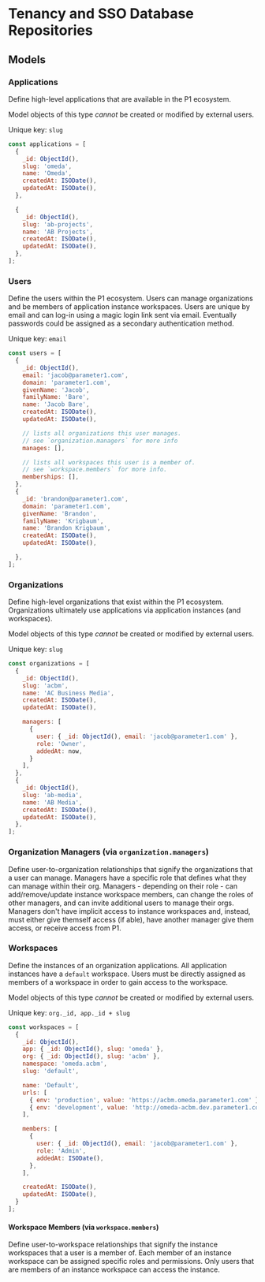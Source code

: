 # Tenancy and SSO Database Repositories

## Models

### Applications
Define high-level applications that are available in the P1 ecosystem.

Model objects of this type _cannot_ be created or modified by external users.

Unique key: `slug`

```js
const applications = [
  {
    _id: ObjectId(),
    slug: 'omeda',
    name: 'Omeda',
    createdAt: ISODate(),
    updatedAt: ISODate(),
  },

  {
    _id: ObjectId(),
    slug: 'ab-projects',
    name: 'AB Projects',
    createdAt: ISODate(),
    updatedAt: ISODate(),
  },
];
```

### Users
Define the users within the P1 ecosystem. Users can manage organizations and be members of application instance workspaces. Users are unique by email and can log-in using a magic login link sent via email. Eventually passwords could be assigned as a secondary authentication method.

Unique key: `email`

```js
const users = [
  {
    _id: ObjectId(),
    email: 'jacob@parameter1.com',
    domain: 'parameter1.com',
    givenName: 'Jacob',
    familyName: 'Bare',
    name: 'Jacob Bare',
    createdAt: ISODate(),
    updatedAt: ISODate(),

    // lists all organizations this user manages.
    // see `organization.managers` for more info
    manages: [],

    // lists all workspaces this user is a member of.
    // see `workspace.members` for more info.
    memberships: [],
  },
  {
    _id: 'brandon@parameter1.com',
    domain: 'parameter1.com',
    givenName: 'Brandon',
    familyName: 'Krigbaum',
    name: 'Brandon Krigbaum',
    createdAt: ISODate(),
    updatedAt: ISODate(),

  },
];
```

### Organizations
Define high-level organizations that exist within the P1 ecosystem. Organizations ultimately use applications via application instances (and workspaces).

Model objects of this type _cannot_ be created or modified by external users.

Unique key: `slug`

```js
const organizations = [
  {
    _id: ObjectId(),
    slug: 'acbm',
    name: 'AC Business Media',
    createdAt: ISODate(),
    updatedAt: ISODate(),

    managers: [
      {
        user: { _id: ObjectId(), email: 'jacob@parameter1.com' },
        role: 'Owner',
        addedAt: now,
      }
    ],
  },
  {
    _id: ObjectId(),
    slug: 'ab-media',
    name: 'AB Media',
    createdAt: ISODate(),
    updatedAt: ISODate(),
  },
];
```

### Organization Managers (via `organization.managers`)
Define user-to-organization relationships that signify the organizations that a user can manage. Managers have a specific role that defines what they can manage within their org. Managers - depending on their role - can add/remove/update instance workspace members, can change the roles of other managers, and can invite additional users to manage their orgs. Managers don't have implicit access to instance workspaces and, instead, must either give themself access (if able), have another manager give them access, or receive access from P1.

### Workspaces
Define the instances of an organization applications. All application instances have a `default` workspace. Users must be directly assigned as members of a workspace in order to gain access to the workspace.

Model objects of this type _cannot_ be created or modified by external users.

Unique key: `org._id, app._id + slug`

```js
const workspaces = [
  {
    _id: ObjectId(),
    app: { _id: ObjectId(), slug: 'omeda' },
    org: { _id: ObjectId(), slug: 'acbm' },
    namespace: 'omeda.acbm',
    slug: 'default',

    name: 'Default',
    urls: [
      { env: 'production', value: 'https://acbm.omeda.parameter1.com' },
      { env: 'development', value: 'http://omeda-acbm.dev.parameter1.com' },
    ],

    members: [
      {
        user: { _id: ObjectId(), email: 'jacob@parameter1.com' },
        role: 'Admin',
        addedAt: ISODate(),
      },
    ],

    createdAt: ISODate(),
    updatedAt: ISODate(),
  }
];
```

#### Workspace Members (via `workspace.members`)
Define user-to-workspace relationships that signify the instance workspaces that a user is a member of. Each member of an instance workspace can be assigned specific roles and permissions. Only users that are members of an instance workspace can access the instance.
